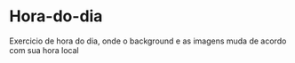 # Hora-do-dia
 Exercicio de hora do dia, onde o background e as imagens muda de acordo com sua hora local
